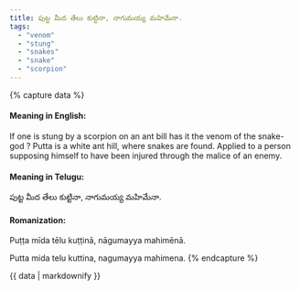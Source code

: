 ```yaml
---
title: పుట్ట మీద తేలు కుట్టినా, నాగుమయ్య మహిమేనా.
tags:
  - "venom"
  - "stung"
  - "snakes"
  - "snake"
  - "scorpion"
---
```


{% capture data %}
#### Meaning in English:
If one is stung by a scorpion on an ant bill has it the venom of the snake-god ?
Putta is a white ant hill, where snakes are found.
Applied to a person supposing himself to have been injured through the malice of an enemy.

#### Meaning in Telugu:
పుట్ట మీద తేలు కుట్టినా, నాగుమయ్య మహిమేనా.

#### Romanization:
Puṭṭa mīda tēlu kuṭṭinā, nāgumayya mahimēnā.

Putta mida telu kuttina, nagumayya mahimena.
{% endcapture %}

{{ data | markdownify }}

